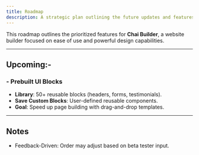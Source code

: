```yaml
---
title: Roadmap
description: A strategic plan outlining the future updates and features for Chai Builder
---
```


This roadmap outlines the prioritized features for **Chai Builder**, a website builder focused on ease of use and powerful design capabilities.

---

## Upcoming:-

### - Prebuilt UI Blocks

- **Library**: 50+ reusable blocks (headers, forms, testimonials).
- **Save Custom Blocks**: User-defined reusable components.
- **Goal**: Speed up page building with drag-and-drop templates.

---

## Notes

- Feedback-Driven: Order may adjust based on beta tester input.
